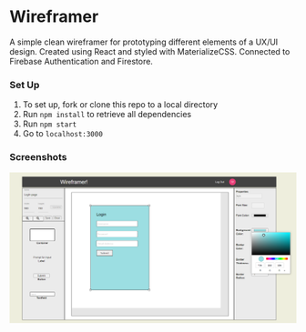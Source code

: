 # Wireframer

A simple clean wireframer for prototyping different elements of a UX/UI design. Created using React and styled with MaterializeCSS. Connected to Firebase Authentication and Firestore.

### Set Up

1. To set up, fork or clone this repo to a local directory
2. Run `npm install` to retrieve all dependencies
3. Run `npm start`
4. Go to `localhost:3000`

### Screenshots

![Alt text](/wireframer.png?raw=true "Title")
